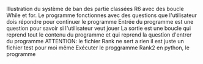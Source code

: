 Illustration du système de ban des partie classées R6 avec des boucle While et for.
Le programme fonctionnes avec des questions que l'utilisateur dois répondre pour continuer le programme
Entrée du programme est une question pour savoir si l'utilisateur veut jouer 
La sortie est une boucle qui reprend tout le contenu du programme et qui reprend la question d'entrer du programme 
ATTENTION: le fichier Rank ne sert a rien il est juste un fichier test pour moi même 
Exécuter le proggramme Rank2 en python, le programme  
